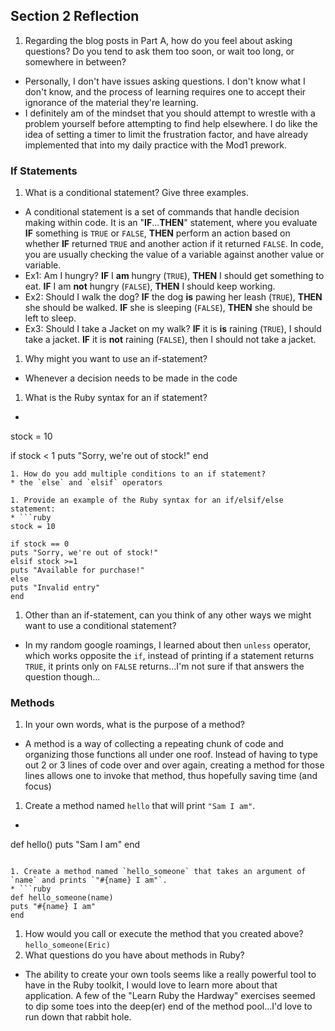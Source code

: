 ## Section 2 Reflection

1. Regarding the blog posts in Part A, how do you feel about asking questions? Do you tend to ask them too soon, or wait too long, or somewhere in between?
  * Personally, I don't have issues asking questions. I don't know what I don't know, and the process of learning requires one to accept their ignorance of the material they're learning.
  * I definitely am of the mindset that you should attempt to wrestle with a problem yourself before attempting to find help elsewhere. I do like the idea of setting a timer to limit the frustration factor, and have already implemented that into my daily practice with the Mod1 prework.

### If Statements

1. What is a conditional statement? Give three examples.
 * A conditional statement is a set of commands that handle decision making within code. It is an "**IF**...**THEN**" statement, where you evaluate **IF** something is `TRUE` or `FALSE`, **THEN** perform an action based on whether **IF** returned `TRUE` and another action if it returned `FALSE`. In code, you are usually checking the value of a variable against another value or variable.
 * Ex1: Am I hungry? **IF** I **am** hungry (`TRUE`), **THEN** I should get something to eat. **IF** I am **not** hungry (`FALSE`), **THEN** I should keep working.
 * Ex2: Should I walk the dog? **IF** the dog **is** pawing her leash (`TRUE`), **THEN** she should be walked. **IF** she is sleeping (`FALSE`), **THEN** she should be left to sleep.
 * Ex3: Should I take a Jacket on my walk? **IF** it is **is** raining (`TRUE`), I should take a jacket. **IF** it is **not** raining (`FALSE`), then I should not take a jacket.

1. Why might you want to use an if-statement?
 * Whenever a decision needs to be made in the code

1. What is the Ruby syntax for an if statement?
 * ```ruby
 stock = 10

 if stock < 1
 puts "Sorry, we're out of stock!"
 end
 ```
1. How do you add multiple conditions to an if statement?
 * the `else` and `elsif` operators

1. Provide an example of the Ruby syntax for an if/elsif/else statement:
 * ```ruby
 stock = 10

 if stock == 0
 puts "Sorry, we're out of stock!"
 elsif stock >=1
 puts "Available for purchase!"
 else
 puts "Invalid entry"
 end
 ```
1. Other than an if-statement, can you think of any other ways we might want to use a conditional statement?
 * In my random google roamings, I learned about then `unless` operator, which works opposite the `if`, instead of printing if a statement returns `TRUE`, it prints only on `FALSE` returns...I'm not sure if that answers the question though...
### Methods

1. In your own words, what is the purpose of a method?
 * A method is a way of collecting a repeating chunk of code and organizing those functions all under one roof. Instead of having to type out 2 or 3 lines of code over and over again, creating a method for those lines allows one to invoke that method, thus hopefully saving time (and focus)

1. Create a method named `hello` that will print `"Sam I am"`.
 * ```ruby
def hello()
puts "Sam I am"
end
```

1. Create a method named `hello_someone` that takes an argument of `name` and prints `"#{name} I am"`.
* ```ruby
def hello_someone(name)
puts "#{name} I am"
end
```
1. How would you call or execute the method that you created above?
`hello_someone(Eric)`
1. What questions do you have about methods in Ruby?
* The ability to create your own tools seems like a really powerful tool to have in the Ruby toolkit, I would love to learn more about that application. A few of the "Learn Ruby the Hardway" exercises seemed to dip some toes into the deep(er) end of the method pool...I'd love to run down that rabbit hole.
